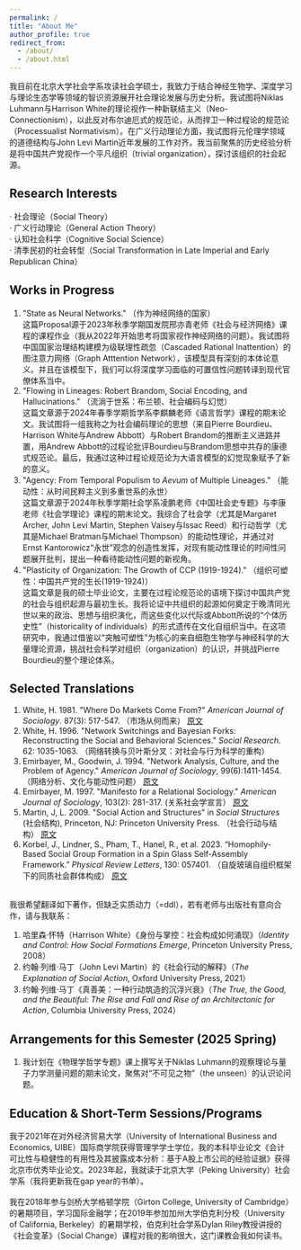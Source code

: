 ```yaml
---
permalink: /
title: "About Me"
author_profile: true
redirect_from: 
  - /about/
  - /about.html
---
```


我目前在北京大学社会学系攻读社会学硕士，我致力于结合神经生物学、深度学习与理论生态学等领域的智识资源展开社会理论发展与历史分析。我试图将Niklas Luhmann与Harrison White的理论视作一种新联结主义（Neo-Connectionism），以此反对布尔迪厄式的规范论，从而捍卫一种过程论的规范论（Processualist Normativism）。在广义行动理论方面，我试图将元伦理学领域的道德结构与John Levi Martin近年发展的工作对齐。我当前聚焦的历史经验分析是将中国共产党视作一个平凡组织（trivial organization），探讨该组织的社会起源。

Research Interests
------
· 社会理论（Social Theory） <br>
· 广义行动理论（General Action Theory） <br>
· 认知社会科学（Cognitive Social Science） <br>
· 清季民初的社会转型（Social Transformation in Late Imperial and Early Republican China）

Works in Progress
------
1. "State as Neural Networks." （作为神经网络的国家） <br>
这篇Proposal源于2023年秋季学期国发院邢亦青老师《社会与经济网络》课程的课程作业（我从2022年开始思考将国家视作神经网络的问题）。我试图将中国国家治理结构建模为级联理性疏忽（Cascaded Rational Inattention）的图注意力网络（Graph Atttention Network），该模型具有深刻的本体论意义。并且在该模型下，我们可以将深度学习面临的可置信性问题转译到现代官僚体系当中。
2. "Flowing in Lineages: Robert Brandom, Social Encoding, and Hallucinations." （流淌于世系：布兰顿、社会编码与幻觉） <br>
这篇文章源于2024年春季学期哲学系李麒麟老师《语言哲学》课程的期末论文。我试图将一组我称之为社会编码理论的思想（来自Pierre Bourdieu、Harrison White与Andrew Abbott）与Robert Brandom的推断主义进路并置，用Andrew Abbott的过程论批评Bourdieu与Brandom思想中共存的康德式规范论。最后，我通过这种过程论规范论为大语言模型的幻觉现象赋予了新的意义。
3. "Agency: From Temporal Populism to _Aevum_ of Multiple Lineages." （能动性：从时间民粹主义到多重世系的永世）  <br>
这篇文章源于2024年秋季学期社会学系凌鹏老师《中国社会史专题》与李康老师《社会学理论》课程的期末论文。我综合了社会学（尤其是Margaret Archer, John Levi Martin, Stephen Vaisey与Issac Reed）和行动哲学（尤其是Michael Bratman与Michael Thompson）的能动性理论，并通过对Ernst Kantorowicz“永世”观念的创造性发挥，对现有能动性理论的时间性问题展开批判，提出一种看待能动性问题的新视角。
4. "Plasticity of Organization: The Growth of CCP (1919-1924)." （组织可塑性：中国共产党的生长(1919-1924)） <br>
这篇文章是我的硕士毕业论文，主要在过程论规范论的语境下探讨中国共产党的社会与组织起源与最初生长。我将论证中共组织的起源如何奠定于晚清同光世以来的政治、思想与组织演化，而这些变化以代际或Abbott所说的“个体历史性”（historicality of individuals）的形式遗传在文化自组织当中。在这项研究中，我通过借鉴以“突触可塑性”为核心的来自细胞生物学与神经科学的大量理论资源，挑战社会科学对组织（organization）的认识，并挑战Pierre Bourdieu的整个理论体系。

Selected Translations
------
1. White, H. 1981. "Where Do Markets Come From?" _American Journal of Sociology_. 87(3): 517-547. （市场从何而来） [原文](https://mp.weixin.qq.com/s/ojxeZ3CHAl20aRyZvDkmiw)
2. White, H. 1996. "Network Switchings and Bayesian Forks: Reconstructing the Social and Behavioral Sciences." _Social Research_. 62: 1035-1063. （网络转换与贝叶斯分叉：对社会与行为科学的重构）
3. Emirbayer, M., Goodwin, J. 1994. "Network Analysis, Culture, and the Problem of Agency." _American Journal of Sociology_, 99(6):1411-1454. （网络分析、文化与能动性问题） [原文](https://mp.weixin.qq.com/s/CZUJhwQIQiy0f9-Zw-tw2g)
4. Emirbayer, M. 1997. "Manifesto for a Relational Sociology." _American Journal of Sociology_, 103(2): 281-317. (关系社会学宣言） [原文](https://mp.weixin.qq.com/s/a3jDPRIE8-Guiyh6idL37Q)
5. Martin, J, L. 2009. "Social Action and Structures" in _Social Structures_ (社会结构), Princeton, NJ: Princeton University Press. （社会行动与结构） [原文](https://mp.weixin.qq.com/s/rgspB6g1Y_8rrg2A_z5APw)
6. Korbel, J., Lindner, S., Pham, T., Hanel, R., et al. 2023. “Homophily-Based Social Group Formation in a Spin Glass Self-Assembly Framework.” _Physical Review Letters_, 130:  057401. （自旋玻璃自组织框架下的同质社会群体构成） [原文](https://mp.weixin.qq.com/s/vmCaPcEG8tNJb0PBnzREpA) <br><br>

我很希望翻译如下著作，但缺乏实质动力（=ddl），若有老师与出版社有意向合作，请与我联系：
1. 哈里森·怀特（Harrison White）《身份与掌控：社会构成如何涌现》（_Identity and Control: How Social Formations Emerge_, Princeton University Press, 2008）
2. 约翰·列维·马丁（John Levi Martin）的《社会行动的解释》（_The Explanation of Social Action_, Oxford University Press, 2021）
3. 约翰·列维·马丁《真善美：一种行动筑造的沉浮兴衰》（_The True, the Good, and the Beautiful: The Rise and Fall and Rise of an Architectonic for Action_, Columbia University Press, 2024）

Arrangements for this Semester (2025 Spring)
------
1. 我计划在《物理学哲学专题》课上撰写关于Niklas Luhmann的观察理论与量子力学测量问题的期末论文，聚焦对“不可见之物”（the unseen）的认识论问题。

Education & Short-Term Sessions/Programs
------
我于2021年在对外经济贸易大学（University of International Business and Economics, UIBE）国际商学院获得管理学学士学位，我的本科毕业论文《会计可比性与稳健性的有用性及其披露成本分析：基于A股上市公司的经验证据》获得北京市优秀毕业论文。2023年起，我就读于北京大学（Peking University）社会学系（我将更新我在gap year的书单）。 <br> <br>
我在2018年参与剑桥大学格顿学院（Girton College, University of Cambridge）的暑期项目，学习国际金融学；在2019年参加加州大学伯克利分校（University of California, Berkeley）的暑期学校，伯克利社会学系Dylan Riley教授讲授的《社会变革》（Social Change）课程对我的影响很大，这门课教会我如何读书。
